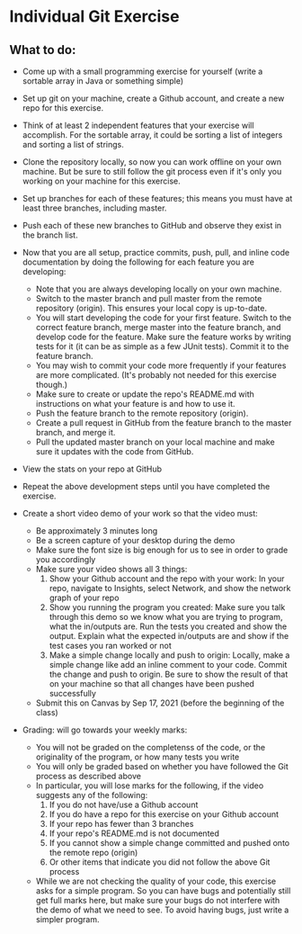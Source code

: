 # Individual Git Exercise

## What to do:
- Come up with a small programming exercise for yourself (write a sortable array in Java or something simple)
- Set up git on your machine, create a Github account, and create a new repo for this exercise.
- Think of at least 2 independent features that your exercise will accomplish. For the sortable array, it could be sorting a list of integers and sorting a list of strings.
- Clone the repository locally, so now you can work offline on your own machine. But be sure to still follow the git process even if it's only you working on your machine for this exercise.
- Set up branches for each of these features; this means you must have at least three branches, including master.
- Push each of these new branches to GitHub and observe they exist in the branch list.
- Now that you are all setup, practice commits, push, pull, and inline code documentation by doing the following for each feature you are developing:
    - Note that you are always developing locally on your own machine.
    - Switch to the master branch and pull master from the remote repository (origin). This ensures your local copy is up-to-date.
    - You will start developing the code for your first feature. Switch to the correct feature branch, merge master into the feature branch, and develop code for the feature. Make sure the feature works by writing tests for it (it can be as simple as a few JUnit tests). Commit it to the feature branch.
    - You may wish to commit your code more frequently if your features are more complicated. (It's probably not needed for this exercise though.)
    - Make sure to create or update the repo's README.md with instructions on what your feature is and how to use it.
    - Push the feature branch to the remote repository (origin).
    - Create a pull request in GitHub from the feature branch to the master branch, and merge it.
    - Pull the updated master branch on your local machine and make sure it updates with the code from GitHub.

- View the stats on your repo at GitHub
- Repeat the above development steps until you have completed the exercise.
- Create a short video demo of your work so that the video must:
    - Be approximately 3 minutes long
    - Be a screen capture of your desktop during the demo
    - Make sure the font size is big enough for us to see in order to grade you accordingly
    - Make sure your video shows all 3 things:
        1. Show your Github account and the repo with your work: In your repo, navigate to Insights, select Network, and show the network graph of your repo
        2. Show you running the program you created: Make sure you talk through this demo so we know what you are trying to program, what the in/outputs are.  Run the tests you created and show the output. Explain what the expected in/outputs are and show if the test cases you ran worked or not
        3. Make a simple change locally and push to origin: Locally, make a simple change like add an inline comment to your code. Commit the change and push to origin. Be sure to show the result of that on your machine so that all changes have been pushed successfully
    - Submit this on Canvas by Sep 17, 2021 (before the beginning of the class)

- Grading: will go towards your weekly marks:
    - You will not be graded on the completenss of the code, or the originality of the program, or how many tests you write
    - You will only be graded based on whether you have followed the Git process as described above
    - In particular, you will lose marks for the following, if the video suggests any of the following:
      1. If you do not have/use a Github account
      2. If you do have a repo for this exercise on your Github account
      3. If your repo has fewer than 3 branches
      4. If your repo's README.md is not documented
      5. If you cannot show a simple change committed and pushed onto the remote repo (origin)
      6. Or other items that indicate you did not follow the above Git process
    - While we are not checking the quality of your code, this exercise asks for a simple program. So you can have bugs and potentially still get full marks here, but make sure your bugs do not interfere with the demo of what we need to see. To avoid having bugs, just write a simpler program.
